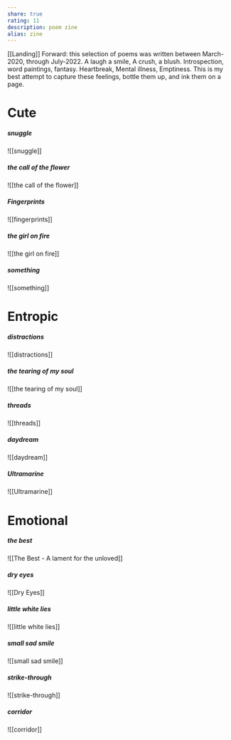 ```yaml
---
share: true
rating: 11
description: poem zine
alias: zine
---
```

[[Landing]] 
Forward: this selection of poems was written between March-2020, through July-2022. A laugh a smile, A crush, a blush. Introspection, word paintings, fantasy. Heartbreak, Mental illness, Emptiness. This is my best attempt to capture these feelings, bottle them up, and ink them on a page. 


# Cute
##### snuggle
![[snuggle]]


##### the call of the flower
![[the call of the flower]]
##### Fingerprints
![[fingerprints]]





##### the girl on fire
![[the girl on fire]]


##### something
![[something]]

# Entropic
##### distractions
![[distractions]]

##### the tearing of my soul
![[the tearing of my soul]] 

##### threads
![[threads]]

##### daydream
![[daydream]]

##### Ultramarine
![[Ultramarine]]

# Emotional
##### the best
![[The Best - A lament for the unloved]]


##### dry eyes
![[Dry Eyes]]



##### little white lies
![[little white lies]]


##### small sad smile
![[small sad smile]]

##### strike-through
![[strike-through]]

##### corridor
![[corridor]]



